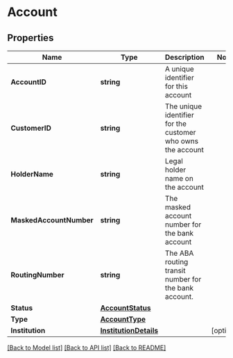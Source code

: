 # Account

## Properties

Name | Type | Description | Notes
------------ | ------------- | ------------- | -------------
**AccountID** | **string** | A unique identifier for this account | 
**CustomerID** | **string** | The unique identifier for the customer who owns the account | 
**HolderName** | **string** | Legal holder name on the account | 
**MaskedAccountNumber** | **string** | The masked account number for the bank account | 
**RoutingNumber** | **string** | The ABA routing transit number for the bank account. | 
**Status** | [**AccountStatus**](AccountStatus.md) |  | 
**Type** | [**AccountType**](AccountType.md) |  | 
**Institution** | [**InstitutionDetails**](InstitutionDetails.md) |  | [optional] 

[[Back to Model list]](../README.md#documentation-for-models) [[Back to API list]](../README.md#documentation-for-api-endpoints) [[Back to README]](../README.md)


